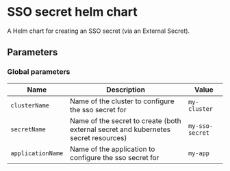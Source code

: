 # SSO secret helm chart

A Helm chart for creating an SSO secret (via an External Secret).

## Parameters

### Global parameters

| Name              | Description                                                                         | Value           |
| ----------------- | ----------------------------------------------------------------------------------- | --------------- |
| `clusterName`     | Name of the cluster to configure the sso secret for                                 | `my-cluster`    |
| `secretName`      | Name of the secret to create (both external secret and kubernetes secret resources) | `my-sso-secret` |
| `applicationName` | Name of the application to configure the sso secret for                             | `my-app`        |

